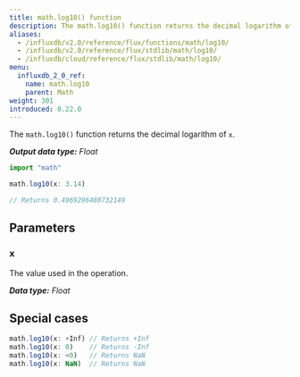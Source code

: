 ```yaml
---
title: math.log10() function
description: The math.log10() function returns the decimal logarithm of `x`.
aliases:
  - /influxdb/v2.0/reference/flux/functions/math/log10/
  - /influxdb/v2.0/reference/flux/stdlib/math/log10/
  - /influxdb/cloud/reference/flux/stdlib/math/log10/
menu:
  influxdb_2_0_ref:
    name: math.log10
    parent: Math
weight: 301
introduced: 0.22.0
---
```


The `math.log10()` function returns the decimal logarithm of `x`.

_**Output data type:** Float_

```js
import "math"

math.log10(x: 3.14)

// Returns 0.4969296480732149
```

## Parameters

### x
The value used in the operation.

_**Data type:** Float_

## Special cases
```js
math.log10(x: +Inf) // Returns +Inf
math.log10(x: 0)    // Returns -Inf
math.log10(x: <0)   // Returns NaN
math.log10(x: NaN)  // Returns NaN
```
